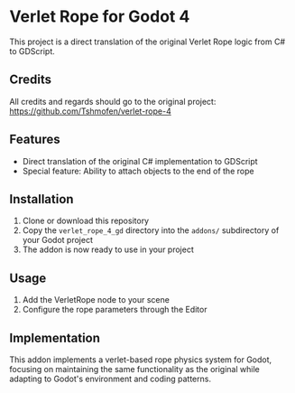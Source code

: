 # Verlet Rope for Godot 4

This project is a direct translation of the original Verlet Rope logic from C# to GDScript.

## Credits

All credits and regards should go to the original project:
https://github.com/Tshmofen/verlet-rope-4

## Features

- Direct translation of the original C# implementation to GDScript
- Special feature: Ability to attach objects to the end of the rope

## Installation

1. Clone or download this repository
2. Copy the `verlet_rope_4_gd` directory into the `addons/` subdirectory of your Godot project
3. The addon is now ready to use in your project

## Usage

1. Add the VerletRope node to your scene
2. Configure the rope parameters through the Editor

## Implementation

This addon implements a verlet-based rope physics system for Godot, focusing on maintaining the same functionality as the original while adapting to Godot's environment and coding patterns.
